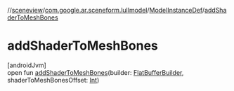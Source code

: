 //[sceneview](../../../index.md)/[com.google.ar.sceneform.lullmodel](../index.md)/[ModelInstanceDef](index.md)/[addShaderToMeshBones](add-shader-to-mesh-bones.md)

# addShaderToMeshBones

[androidJvm]\
open fun [addShaderToMeshBones](add-shader-to-mesh-bones.md)(builder: [FlatBufferBuilder](../../com.google.flatbuffers/-flat-buffer-builder/index.md), shaderToMeshBonesOffset: [Int](https://kotlinlang.org/api/latest/jvm/stdlib/kotlin/-int/index.html))
